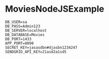# MoviesNodeJSExample

```
DB_USER=sa
DB_PASS=Admin123
DB_SERVER=localhost
DB_DATABASE=Movies
DB_PORT=1433
APP_PORT=8090
SECRET_KEY=jasasdbn#djasbn1234247
SENDGRID_API_KEY=21asd2a1sd5
```

